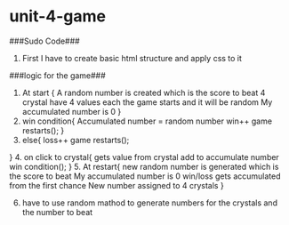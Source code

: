 # unit-4-game
###Sudo Code###
1. First I have to create basic html structure and apply css to it 

###logic for the game###
1. At start {
    A random number is created which is the score to beat
    4 crystal have 4 values each the game starts and it will be random 
    My accumulated number is 0
}
2. win condition{
    Accumulated number = random number 
    win++
    game restarts();
}
3. else{
    loss++
    game restarts();

}
4. on click to crystal{
    gets value from crystal add to accumulate number
    win condition();
}
5. At restart{
    new random number is generated which is the score to beat 
    My accumulated number is 0 
    win/loss gets accumulated from the first chance 
    New number assigned to 4 crystals 
}

6. have to use random mathod to generate numbers for the crystals and the number to beat

